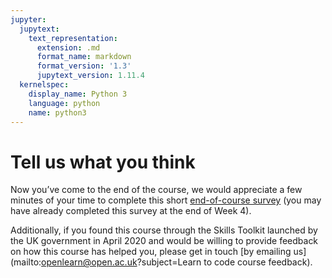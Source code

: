 ```yaml
---
jupyter:
  jupytext:
    text_representation:
      extension: .md
      format_name: markdown
      format_version: '1.3'
      jupytext_version: 1.11.4
  kernelspec:
    display_name: Python 3
    language: python
    name: python3
---
```


# Tell us what you think


Now you’ve come to the end of the course, we would appreciate a few minutes of your time to complete this short [end-of-course survey](https://www.surveymonkey.co.uk/r/BOCENDlearntocode) (you may have already completed this survey at the end of Week 4).

Additionally, if you found this course through the Skills Toolkit launched by the UK government in April 2020 and would be willing to provide feedback on how this course has helped you, please get in touch [by emailing us](mailto:openlearn@open.ac.uk?subject=Learn to code course feedback).


